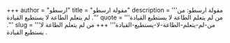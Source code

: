 +++
author = "ارسطو"
title = "مقولة ارسطو"
description = '''مقولة ارسطو: من لم يتعلم الطاعة لا يستطيع القيادة .'''
quote = '''من لم يتعلم الطاعة لا يستطيع القيادة .'''
slug = '''من-لم-يتعلم-الطاعة-لا-يستطيع-القيادة'''
+++
من لم يتعلم الطاعة لا يستطيع القيادة .
